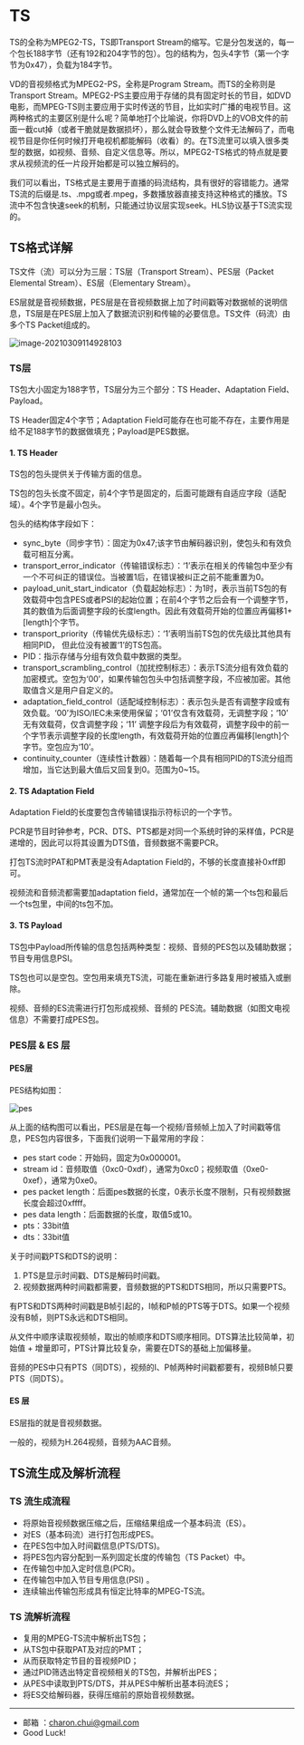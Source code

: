 TS
===

TS的全称为MPEG2-TS，TS即Transport Stream的缩写。它是分包发送的，每一个包长188字节（还有192和204字节的包）。包的结构为，包头4字节（第一个字节为0x47），负载为184字节。

VD的音视频格式为MPEG2-PS，全称是Program Stream。而TS的全称则是Transport Stream。MPEG2-PS主要应用于存储的具有固定时长的节目，如DVD电影，而MPEG-TS则主要应用于实时传送的节目，比如实时广播的电视节目。这两种格式的主要区别是什么呢？简单地打个比喻说，你将DVD上的VOB文件的前面一截cut掉（或者干脆就是数据损坏），那么就会导致整个文件无法解码了，而电视节目是你任何时候打开电视机都能解码（收看）的。在TS流里可以填入很多类型的数据，如视频、音频、自定义信息等。所以，MPEG2-TS格式的特点就是要求从视频流的任一片段开始都是可以独立解码的。

我们可以看出，TS格式是主要用于直播的码流结构，具有很好的容错能力。通常TS流的后缀是.ts、.mpg或者.mpeg，多数播放器直接支持这种格式的播放。TS流中不包含快速seek的机制，只能通过协议层实现seek。HLS协议基于TS流实现的。



## TS格式详解

TS文件（流）可以分为三层：TS层（Transport Stream）、PES层（Packet Elemental Stream）、ES层（Elementary Stream）。

ES层就是音视频数据，PES层是在音视频数据上加了时间戳等对数据帧的说明信息，TS层是在PES层上加入了数据流识别和传输的必要信息。TS文件（码流）由多个TS Packet组成的。

![image-20210309114928103](https://raw.githubusercontent.com/CharonChui/Pictures/master/ts_archi.png?raw=true)


### TS层

TS包大小固定为188字节，TS层分为三个部分：TS Header、Adaptation Field、Payload。

TS Header固定4个字节；Adaptation Field可能存在也可能不存在，主要作用是给不足188字节的数据做填充；Payload是PES数据。

#### 1. TS Header

TS包的包头提供关于传输方面的信息。

TS包的包头长度不固定，前4个字节是固定的，后面可能跟有自适应字段（适配域）。4个字节是最小包头。

包头的结构体字段如下：

- sync_byte（同步字节）：固定为0x47;该字节由解码器识别，使包头和有效负载可相互分离。
- transport_error_indicator（传输错误标志）：‘1’表示在相关的传输包中至少有一个不可纠正的错误位。当被置1后，在错误被纠正之前不能重置为0。
- payload_unit_start_indicator（负载起始标志）：为1时，表示当前TS包的有效载荷中包含PES或者PSI的起始位置；在前4个字节之后会有一个调整字节，其的数值为后面调整字段的长度length。因此有效载荷开始的位置应再偏移1+[length]个字节。
- transport_priority（传输优先级标志）：‘1’表明当前TS包的优先级比其他具有相同PID， 但此位没有被置‘1’的TS包高。
- PID：指示存储与分组有效负载中数据的类型。
- transport_scrambling_control（加扰控制标志）：表示TS流分组有效负载的加密模式。空包为‘00’，如果传输包包头中包括调整字段，不应被加密。其他取值含义是用户自定义的。
- adaptation_field_control（适配域控制标志）：表示包头是否有调整字段或有效负载。‘00’为ISO/IEC未来使用保留；‘01’仅含有效载荷，无调整字段；‘10’ 无有效载荷，仅含调整字段；‘11’ 调整字段后为有效载荷，调整字段中的前一个字节表示调整字段的长度length，有效载荷开始的位置应再偏移[length]个字节。空包应为‘10’。
- continuity_counter（连续性计数器）：随着每一个具有相同PID的TS流分组而增加，当它达到最大值后又回复到0。范围为0~15。

#### 2. TS Adaptation Field

Adaptation Field的长度要包含传输错误指示符标识的一个字节。

PCR是节目时钟参考，PCR、DTS、PTS都是对同一个系统时钟的采样值，PCR是递增的，因此可以将其设置为DTS值，音频数据不需要PCR。

打包TS流时PAT和PMT表是没有Adaptation Field的，不够的长度直接补0xff即可。

视频流和音频流都需要加adaptation field，通常加在一个帧的第一个ts包和最后一个ts包里，中间的ts包不加。





#### 3. TS Payload

TS包中Payload所传输的信息包括两种类型：视频、音频的PES包以及辅助数据；节目专用信息PSI。

TS包也可以是空包。空包用来填充TS流，可能在重新进行多路复用时被插入或删除。

视频、音频的ES流需进行打包形成视频、音频的 PES流。辅助数据（如图文电视信息）不需要打成PES包。

### PES层 & ES 层

#### PES层

PES结构如图：

![pes](https://raw.githubusercontent.com/CharonChui/Pictures/master/pes.png?raw=true)

从上面的结构图可以看出，PES层是在每一个视频/音频帧上加入了时间戳等信息，PES包内容很多，下面我们说明一下最常用的字段：

- pes start code：开始码，固定为0x000001。
- stream id：音频取值（0xc0-0xdf），通常为0xc0；视频取值（0xe0-0xef），通常为0xe0。
- pes packet length：后面pes数据的长度，0表示长度不限制，只有视频数据长度会超过0xffff。
- pes data length：后面数据的长度，取值5或10。
- pts：33bit值
- dts：33bit值

关于时间戳PTS和DTS的说明：

1. PTS是显示时间戳、DTS是解码时间戳。
2. 视频数据两种时间戳都需要，音频数据的PTS和DTS相同，所以只需要PTS。

有PTS和DTS两种时间戳是B帧引起的，I帧和P帧的PTS等于DTS。如果一个视频没有B帧，则PTS永远和DTS相同。

从文件中顺序读取视频帧，取出的帧顺序和DTS顺序相同。DTS算法比较简单，初始值 + 增量即可，PTS计算比较复杂，需要在DTS的基础上加偏移量。

音频的PES中只有PTS（同DTS），视频的I、P帧两种时间戳都要有，视频B帧只要PTS（同DTS）。

#### ES 层

ES层指的就是音视频数据。

一般的，视频为H.264视频，音频为AAC音频。


## TS流生成及解析流程

### TS 流生成流程

- 将原始音视频数据压缩之后，压缩结果组成一个基本码流（ES）。
- 对ES（基本码流）进行打包形成PES。
- 在PES包中加入时间戳信息(PTS/DTS)。
- 将PES包内容分配到一系列固定长度的传输包（TS Packet）中。
- 在传输包中加入定时信息(PCR)。
- 在传输包中加入节目专用信息(PSI) 。
- 连续输出传输包形成具有恒定比特率的MPEG-TS流。

### TS 流解析流程

- 复用的MPEG-TS流中解析出TS包；
- 从TS包中获取PAT及对应的PMT；
- 从而获取特定节目的音视频PID；
- 通过PID筛选出特定音视频相关的TS包，并解析出PES；
- 从PES中读取到PTS/DTS，并从PES中解析出基本码流ES；
- 将ES交给解码器，获得压缩前的原始音视频数据。















---

- 邮箱 ：charon.chui@gmail.com  
- Good Luck! 